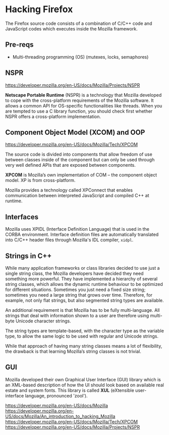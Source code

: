 # Hacking Firefox

The Firefox source code consists of a combination of C/C++ code and JavaScript codes which executes inside the Mozilla framework.

## Pre-reqs

- Multi-threading programming (OS) (mutexes, locks, semaphores)

## NSPR

https://developer.mozilla.org/en-US/docs/Mozilla/Projects/NSPR

**Netscape Portable Runtime** (NSPR) is a technology that Mozilla developed to cope with the cross-platform requirements of the Mozilla software. It allows a common API for OS-specific functionalities like threads.
When you are tempted to use a C library function, you should check first whether NSPR offers a cross-platform implementation.
 
## Component Object Model (XCOM) and OOP

https://developer.mozilla.org/en-US/docs/Mozilla/Tech/XPCOM

The source code is divided into components that allow freedom of use between classes inside of the component but can only be used through very well defined APIs that are exposed between components.

**XPCOM** is Mozilla’s own implementation of COM – the component object model. XP is from cross-platform. 

Mozilla provides a technology called XPConnect that enables communication between interpreted JavaScript and compiled C++ at runtime.


## Interfaces

Mozilla uses XPIDL (Interface Definition Language) that is used in the CORBA environment. Interface definition files are automatically translated into C/C++ header files through Mozilla's IDL compiler, `xidpl`.


## Strings in C++

While many application frameworks or class libraries decided to use just a single string class, the Mozilla developers have decided they need something more powerful. They have implemented a hierarchy of several string classes, which allows the dynamic runtime behaviour to be optimized for different situations. Sometimes you just need a fixed size string; sometimes you need a large string that grows over time. Therefore, for example, not only flat strings, but also segmented string types are available.

An additional requirement is that Mozilla has to be fully multi-language. All strings that deal with information shown to a user are therefore using multi-byte Unicode character strings.

The string types are template-based, with the character type as the variable type, to allow the same logic to be used with regular and Unicode strings.

While that approach of having many string classes means a lot of flexibility, the drawback is that learning Mozilla’s string classes is not trivial.


## GUI

Mozilla developed their own Graphical User Interface (GUI) library which is an XML-based description of how the UI should look based on available real estate and system fonts. This library is called **XUL** (eXtensible user-interface language, pronounced 'zool').

https://developer.mozilla.org/en-US/docs/Mozilla
https://developer.mozilla.org/en-US/docs/Mozilla/An_introduction_to_hacking_Mozilla
https://developer.mozilla.org/en-US/docs/Mozilla/Tech/XPCOM
https://developer.mozilla.org/en-US/docs/Mozilla/Projects/NSPR



